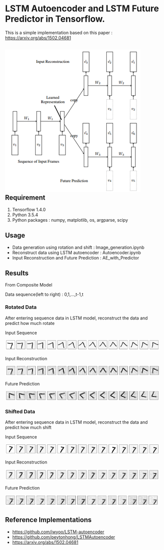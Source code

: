 LSTM Autoencoder and LSTM Future Predictor in Tensorflow.
===
This is a simple implementation based on this paper : https://arxiv.org/abs/1502.04681

![model](/image/LSTM_Model.PNG)
Requirement
---
1. Tensorflow 1.4.0
2. Python 3.5.4
3. Python packages : numpy, matplotlib, os, argparse, scipy

Usage
---
* Data generation using rotation and shift : Image_generation.ipynb
* Reconstruct data using LSTM autoencoder : Autoencoder.ipynb
* Input Reconstruction and Future Prediction : AE_with_Predictor

Results
---
From Composite Model

Data sequence(left to right) : 0,1,...,t-1,t
### Rotated Data
After entering sequence data in LSTM model, reconstruct the data and predict how much rotate

Input Sequence

![input](/image/rotated_input_sequence.PNG)

Input Reconstruction

![recon](/image/rotated_reconstruction.PNG)

Future Prediction 

![pred](/image/rotated_prediction.PNG)


### Shifted Data
After entering sequence data in LSTM model, reconstruct the data and predict how much shift


Input Sequence

![input](/image/shifted_input_sequence.PNG)

Input Reconstruction

![recon](/image/shifted_reconstruction.PNG)

Future Prediction 

![pred](/image/shifted_prediction.PNG)


Reference Implementations
---
+ https://github.com/iwyoo/LSTM-autoencoder
+ https://github.com/peytonhong/LSTMAutoencoder
+ https://arxiv.org/abs/1502.04681
